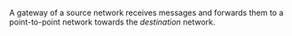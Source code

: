A gateway of a source network receives messages and forwards them to a point-to-point network towards the *destination* network.